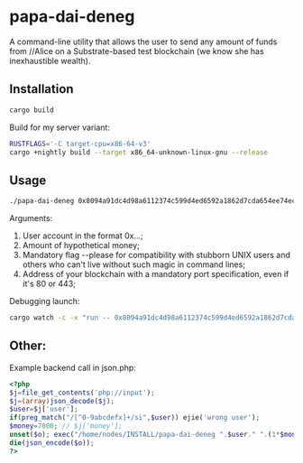 # papa-dai-deneg

A command-line utility that allows the user to send any amount of funds from //Alice on a Substrate-based test blockchain (we know she has inexhaustible wealth).

## Installation

```bash
cargo build
```
Build for my server variant:

```bash
RUSTFLAGS='-C target-cpu=x86-64-v3'
cargo +nightly build --target x86_64-unknown-linux-gnu --release
```
## Usage

```bash
./papa-dai-deneg 0x8094a91dc4d98a6112374c599d4ed6592a1862d7cda654ee74ecb649ca427a4c 10000 --please wss://node-shave.zymologia.fi:443
```

Arguments:

1. User account in the format 0x...;
2. Amount of hypothetical money;
3. Mandatory flag --please for compatibility with stubborn UNIX users and others who can't live without such magic in command lines;
4. Address of your blockchain with a mandatory port specification, even if it's 80 or 443;

Debugging launch:

```bash
cargo watch -c -x "run -- 0x8094a91dc4d98a6112374c599d4ed6592a1862d7cda654ee74ecb649ca427a4c 10000 --please wss://node-shave.zymologia.fi:443"

```

## Other:

Example backend call in json.php:

```php
<?php
$j=file_get_contents('php://input');
$j=(array)json_decode($j);
$user=$j['user'];
if(preg_match("/[^0-9abcdefx]+/si",$user)) ejie('wrong user');
$money=7000; // $j['money'];
unset($o); exec("/home/nodes/INSTALL/papa-dai-deneg ".$user." ".(1*$money)." --please wss://node-shave.zymologia.fi:443 2>&1",$o);
die(json_encode($o));
?>
```
